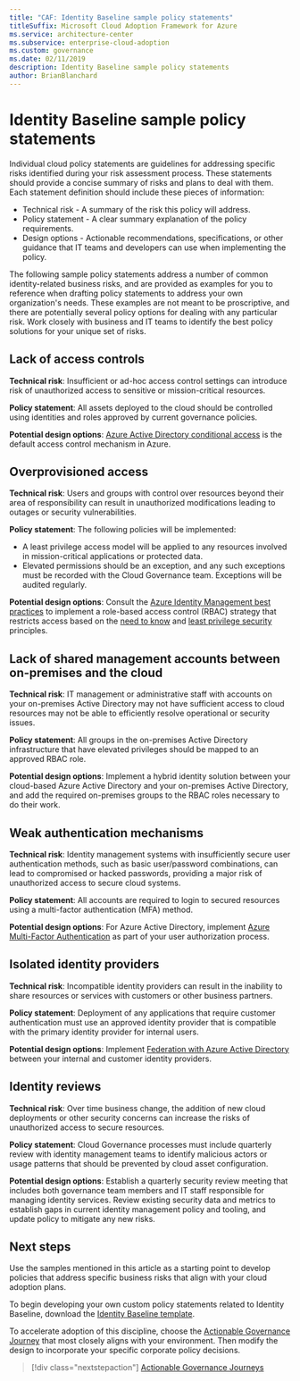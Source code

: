 ```yaml
---
title: "CAF: Identity Baseline sample policy statements"
titleSuffix: Microsoft Cloud Adoption Framework for Azure
ms.service: architecture-center
ms.subservice: enterprise-cloud-adoption
ms.custom: governance
ms.date: 02/11/2019
description: Identity Baseline sample policy statements
author: BrianBlanchard
---
```


# Identity Baseline sample policy statements

Individual cloud policy statements are guidelines for addressing specific risks identified during your risk assessment process. These statements should provide a concise summary of risks and plans to deal with them. Each statement definition should include these pieces of information:

- Technical risk - A summary of the risk this policy will address.
- Policy statement - A clear summary explanation of the policy requirements.
- Design options - Actionable recommendations, specifications, or other guidance that IT teams and developers can use when implementing the policy.

The following sample policy statements address a number of common identity-related business risks, and are provided as examples for you to reference when drafting policy statements to address your own organization's needs. These examples are not meant to be proscriptive, and there are potentially several policy options for dealing with any particular risk. Work closely with business and IT teams to identify the best policy solutions for your unique set of risks.

## Lack of access controls

**Technical risk**: Insufficient or ad-hoc access control settings can introduce risk of unauthorized access to sensitive or mission-critical resources.

**Policy statement**: All assets deployed to the cloud should be controlled using identities and roles approved by current governance policies.

**Potential design options**: [Azure Active Directory conditional access](/azure/active-directory/conditional-access/overview) is the default access control mechanism in Azure.

## Overprovisioned access

**Technical risk**: Users and groups with control over resources beyond their area of responsibility can result in unauthorized modifications leading to outages or security vulnerabilities.

**Policy statement**: The following policies will be implemented:

- A least privilege access model will be applied to any resources involved in mission-critical applications or protected data.
- Elevated permissions should be an exception, and any such exceptions must be recorded with the Cloud Governance team. Exceptions will be audited regularly.

**Potential design options**: Consult the [Azure Identity Management best practices](/azure/security/azure-security-identity-management-best-practices) to implement a role-based access control (RBAC) strategy that restricts access based on the [need to know](https://wikipedia.org/wiki/Need_to_know) and [least privilege security](https://wikipedia.org/wiki/Principle_of_least_privilege) principles.

## Lack of shared management accounts between on-premises and the cloud

**Technical risk**: IT management or administrative staff with accounts on your on-premises Active Directory may not have sufficient access to cloud resources may not be able to efficiently resolve operational or security issues.

**Policy statement**: All groups in the on-premises Active Directory infrastructure that have elevated privileges should be mapped to an approved RBAC role.

**Potential design options**: Implement a hybrid identity solution between your cloud-based Azure Active Directory and your on-premises Active Directory, and add the required on-premises groups to the RBAC roles necessary to do their work.

## Weak authentication mechanisms

**Technical risk**: Identity management systems with insufficiently secure user authentication methods, such as basic user/password combinations, can lead to compromised or hacked passwords, providing a major risk of unauthorized access to secure cloud systems.

**Policy statement**: All accounts are required to login to secured resources using a multi-factor authentication (MFA) method.

**Potential design options**: For Azure Active Directory, implement [Azure Multi-Factor Authentication](/azure/active-directory/authentication/concept-mfa-howitworks) as part of your user authorization process.

## Isolated identity providers

**Technical risk**: Incompatible identity providers can result in the inability to share resources or services with customers or other business partners.

**Policy statement**: Deployment of any applications that require customer authentication must use an approved identity provider that is compatible with the primary identity provider for internal users.

**Potential design options**: Implement [Federation with Azure Active Directory](/azure/active-directory/hybrid/whatis-fed) between your internal and customer identity providers.

## Identity reviews

**Technical risk**: Over time business change, the addition of new cloud deployments or other security concerns can increase the risks of unauthorized access to secure resources.

**Policy statement**: Cloud Governance processes must include quarterly review with identity management teams to identify malicious actors or usage patterns that should be prevented by cloud asset configuration.

**Potential design options**: Establish a quarterly security review meeting that includes both governance team members and IT staff responsible for managing identity services. Review existing security data and metrics to establish gaps in current identity management policy and tooling, and update policy to mitigate any new risks.

## Next steps

Use the samples mentioned in this article as a starting point to develop policies that address specific business risks that align with your cloud adoption plans.

To begin developing your own custom policy statements related to Identity Baseline, download the [Identity Baseline template](template.md).

To accelerate adoption of this discipline, choose the [Actionable Governance Journey](../journeys/overview.md) that most closely aligns with your environment. Then modify the design to incorporate your specific corporate policy decisions.

> [!div class="nextstepaction"]
> [Actionable Governance Journeys](../journeys/overview.md)
